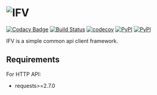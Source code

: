 # ![IFV](https://cdn.rawgit.com/MrLYC/IFV/master/logo.svg)

[![Codacy Badge](https://api.codacy.com/project/badge/Grade/2c1d5c71885147a9bd28ea6fd29eb856)](https://www.codacy.com/app/imyikong/IFV?utm_source=github.com&utm_medium=referral&utm_content=MrLYC/IFV&utm_campaign=badger)
[![Build Status](https://travis-ci.org/MrLYC/IFV.svg?branch=master)](https://travis-ci.org/MrLYC/IFV)
[![codecov](https://codecov.io/gh/MrLYC/ifv/branch/master/graph/badge.svg)](https://codecov.io/gh/MrLYC/ifv)
[![PyPI](https://img.shields.io/pypi/v/ifv.svg)](https://pypi.python.org/pypi/ifv)
[![PyPI](https://img.shields.io/pypi/pyversions/ifv.svg)](https://pypi.python.org/pypi/ifv)

IFV is a simple common api client framework.

## Requirements
For HTTP API:
- requests>=2.7.0

